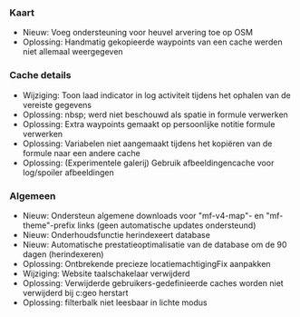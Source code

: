 
### Kaart
- Nieuw: Voeg ondersteuning voor heuvel arvering toe op OSM
- Oplossing: Handmatig gekopieerde waypoints van een cache werden niet allemaal weergegeven

### Cache details
- Wijziging: Toon laad indicator in log activiteit tijdens het ophalen van de vereiste gegevens
- Oplossing: nbsp; werd niet beschouwd als spatie in formule verwerken
- Oplossing: Extra waypoints gemaakt op persoonlijke notitie formule verwerken
- Oplossing: Variabelen niet aangemaakt tijdens het kopiëren van de formule naar een andere cache
- Oplossing: (Experimentele galerij) Gebruik afbeeldingencache voor log/spoiler afbeeldingen

### Algemeen
- Nieuw: Ondersteun algemene downloads voor "mf-v4-map"- en "mf-theme"-prefix links (geen automatische updates ondersteund)
- Nieuw: Onderhoudsfunctie herindexeert database
- Nieuw: Automatische prestatieoptimalisatie van de database om de 90 dagen (herindexeren)
- Oplossing: Ontbrekende precieze locatiemachtigingFix aanpakken
- Wijziging: Website taalschakelaar verwijderd
- Oplossing: Verwijderde gebruikers-gedefinieerde caches worden niet verwijderd bij c:geo herstart
- Oplossing: filterbalk niet leesbaar in lichte modus

